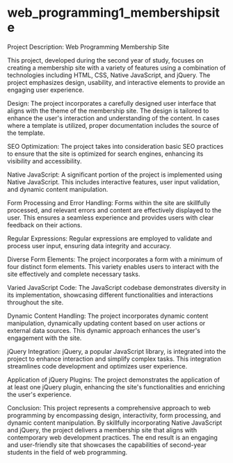 # web_programming1_membershipsite

Project Description: Web Programming Membership Site

This project, developed during the second year of study, focuses on creating a membership site with a variety of features using a combination of technologies including HTML, CSS, Native JavaScript, and jQuery. The project emphasizes design, usability, and interactive elements to provide an engaging user experience.

Design:
The project incorporates a carefully designed user interface that aligns with the theme of the membership site. The design is tailored to enhance the user's interaction and understanding of the content. In cases where a template is utilized, proper documentation includes the source of the template.

SEO Optimization:
The project takes into consideration basic SEO practices to ensure that the site is optimized for search engines, enhancing its visibility and accessibility.

Native JavaScript:
A significant portion of the project is implemented using Native JavaScript. This includes interactive features, user input validation, and dynamic content manipulation.

Form Processing and Error Handling:
Forms within the site are skillfully processed, and relevant errors and content are effectively displayed to the user. This ensures a seamless experience and provides users with clear feedback on their actions.

Regular Expressions:
Regular expressions are employed to validate and process user input, ensuring data integrity and accuracy.

Diverse Form Elements:
The project incorporates a form with a minimum of four distinct form elements. This variety enables users to interact with the site effectively and complete necessary tasks.

Varied JavaScript Code:
The JavaScript codebase demonstrates diversity in its implementation, showcasing different functionalities and interactions throughout the site.

Dynamic Content Handling:
The project incorporates dynamic content manipulation, dynamically updating content based on user actions or external data sources. This dynamic approach enhances the user's engagement with the site.

jQuery Integration:
jQuery, a popular JavaScript library, is integrated into the project to enhance interaction and simplify complex tasks. This integration streamlines code development and optimizes user experience.

Application of jQuery Plugins:
The project demonstrates the application of at least one jQuery plugin, enhancing the site's functionalities and enriching the user's experience.

Conclusion:
This project represents a comprehensive approach to web programming by encompassing design, interactivity, form processing, and dynamic content manipulation. By skillfully incorporating Native JavaScript and jQuery, the project delivers a membership site that aligns with contemporary web development practices. The end result is an engaging and user-friendly site that showcases the capabilities of second-year students in the field of web programming.

